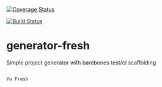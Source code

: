 [![Coverage Status](https://coveralls.io/repos/github/SWoskowiak/generator-fresh/badge.svg?branch=master)](https://coveralls.io/github/SWoskowiak/generator-fresh?branch=master)

[![Build Status](https://travis-ci.org/SWoskowiak/generator-fresh.svg?branch=master)](https://travis-ci.org/SWoskowiak/generator-fresh)

# generator-fresh
Simple project generator with barebones test/ci scaffolding

```Javascript

Yo Fresh

```
